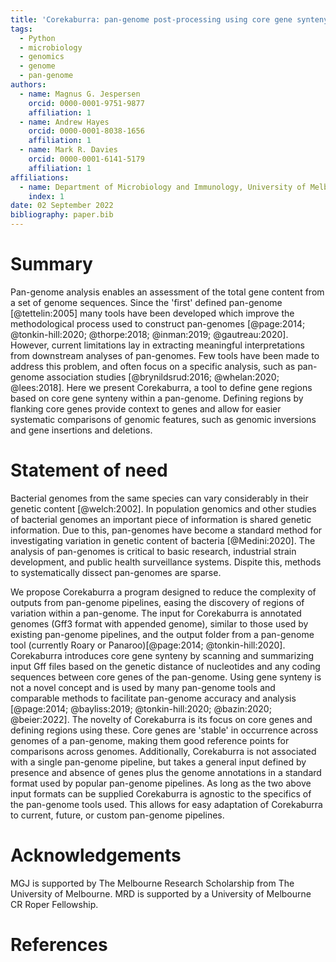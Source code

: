 ```yaml
---
title: 'Corekaburra: pan-genome post-processing using core gene synteny'
tags:  
  - Python
  - microbiology
  - genomics
  - genome
  - pan-genome
authors:
  - name: Magnus G. Jespersen 
    orcid: 0000-0001-9751-9877
    affiliation: 1
  - name: Andrew Hayes
    orcid: 0000-0001-8038-1656
    affiliation: 1
  - name: Mark R. Davies
    orcid: 0000-0001-6141-5179
    affiliation: 1
affiliations:
  - name: Department of Microbiology and Immunology, University of Melbourne at the Peter Doherty Institute for Infection and Immunity, Melbourne, VIC, Australia
    index: 1
date: 02 September 2022  
bibliography: paper.bib
---
```



<!---References like: [@altschul:1990; @mount:2007]--->

# Summary
Pan-genome analysis enables an assessment of the total gene content from a set of genome sequences. Since the 'first' defined pan-genome [@tettelin:2005] many tools have been developed which improve the methodological process used to construct pan-genomes [@page:2014; @tonkin-hill:2020; @thorpe:2018; @inman:2019; @gautreau:2020]. However, current limitations lay in extracting meaningful interpretations from downstream analyses of pan-genomes. Few tools have been made to address this problem, and often focus on a specific analysis, such as pan-genome association studies [@brynildsrud:2016; @whelan:2020; @lees:2018]. Here we present Corekaburra, a tool to define gene regions based on core gene synteny within a pan-genome. Defining regions by flanking core genes provide context to genes and allow for easier systematic comparisons of genomic features, such as genomic inversions and gene insertions and deletions.

# Statement of need
Bacterial genomes from the same species can vary considerably in their genetic content [@welch:2002]. In population genomics and other studies of bacterial genomes an important piece of information is shared genetic information. Due to this, pan-genomes have become a standard method for investigating variation in genetic content of bacteria [@Medini:2020]. The analysis of pan-genomes is critical to basic research, industrial strain development, and public health surveillance systems. Dispite this, methods to systematically dissect pan-genomes are sparse.  

We propose Corekaburra a program designed to reduce the complexity of outputs from pan-genome pipelines, easing the discovery of regions of variation within a pan-genome. The input for Corekaburra is annotated genomes (Gff3 format with appended genome), similar to those used by existing pan-genome pipelines, and the output folder from a pan-genome tool (currently Roary or Panaroo)[@page:2014; @tonkin-hill:2020]. Corekaburra introduces core gene synteny by scanning and summarizing input Gff files based on the genetic distance of nucleotides and any coding sequences between core genes of the pan-genome. 
Using gene synteny is not a novel concept and is used by many pan-genome tools and comparable methods to facilitate pan-genome accuracy and analysis [@page:2014; @bayliss:2019; @tonkin-hill:2020; @bazin:2020; @beier:2022]. The novelty of Corekaburra is its focus on core genes and defining regions using these. Core genes are 'stable' in occurrence across genomes of a pan-genome, making them good reference points for comparisons across genomes. Additionally, Corekaburra is not associated with a single pan-genome pipeline, but takes a general input defined by presence and absence of genes plus the genome annotations in a standard format used by popular pan-genome pipelines. As long as the two above input formats can be supplied Corekaburra is agnostic to the specifics of the pan-genome tools used. This allows for easy adaptation of Corekaburra to current, future, or custom pan-genome pipelines.

# Acknowledgements
MGJ is supported by The Melbourne Research Scholarship from The University of Melbourne. MRD is supported by a University of Melbourne CR Roper Fellowship.

# References